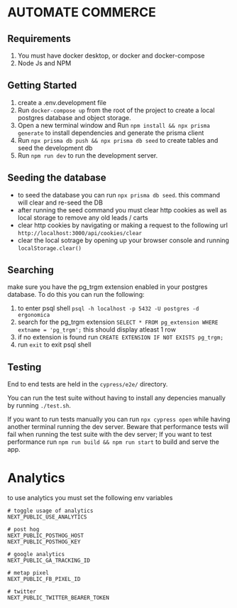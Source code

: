 # AUTOMATE COMMERCE

## Requirements
1. You must have docker desktop, or docker and docker-compose
2. Node Js and NPM

## Getting Started
1. create a .env.development file
1. Run `docker-compose up` from the root of the project to create a local postgres database and object storage.
2. Open a new terminal window and Run `npm install && npx prisma generate` to install dependencies and generate the prisma client
3. Run `npx prisma db push && npx prisma db seed` to create tables and seed the development db
4. Run `npm run dev` to run the development server.

## Seeding the database
- to seed the database you can run `npx prisma db seed`. this command will clear and re-seed the DB
- after running the seed command you must clear http cookies as well as local storage to remove any old leads / carts
- clear http cookies by navigating or making a request to the following url `http://localhost:3000/api/cookies/clear`
- clear the local sotrage by opening up your browser console and running `localStorage.clear()`

## Searching
make sure you have the pg_trgm extension enabled in your postgres database. To do this you can run the following:
1. to enter psql shell `psql -h localhost -p 5432 -U postgres -d ergonomica`
2. search for the pg_trgm extension `SELECT * FROM pg_extension WHERE extname = 'pg_trgm';` this should display atleast 1 row
3. if no extension is found run `CREATE EXTENSION IF NOT EXISTS pg_trgm;`
4. run `exit` to exit psql shell

## Testing
End to end tests are held in the `cypress/e2e/` directory.

You can run the test suite without having to install any depencies manually by running `./test.sh`.

If you want to run tests manually you can run `npx cypress open` while having another terminal running the dev server. Beware that performance tests will fail when running the test suite with the dev server; If you want to test performance run `npm run build && npm run start` to build and serve the app.


# Analytics
to use analytics you must set the following env variables
```
# toggle usage of analytics
NEXT_PUBLIC_USE_ANALYTICS

# post hog
NEXT_PUBLIC_POSTHOG_HOST
NEXT_PUBLIC_POSTHOG_KEY

# google analytics
NEXT_PUBLIC_GA_TRACKING_ID

# metap pixel
NEXT_PUBLIC_FB_PIXEL_ID

# twitter
NEXT_PUBLIC_TWITTER_BEARER_TOKEN
```